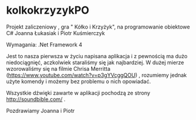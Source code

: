 # kolkokrzyzykPO
Projekt zaliczeniowy , gra " Kółko i Krzyżyk", na programowanie obiektowe C# Joanna Łukasiak i Piotr Kuśmierczyk

Wymagania:
.Net Framework 4

Jest to nasza pierwsza w życiu napisana aplikacja i z pewnością ma dużo niedociągnięć, aczkolwiek staraliśmy się jak najbardziej.
W dużej mierze wzorowaliśmy się na filmie Chrisa Merritta (https://www.youtube.com/watch?v=p3gYVcggQOU) , rozumiemy jednak
użyte komendy i możemy bez problemu o nich opowiadać.

Wszystkie dźwięki zawarte w aplikacji pochodzą ze strony http://soundbible.com/ .

Pozdrawiamy Joanna i Piotr

